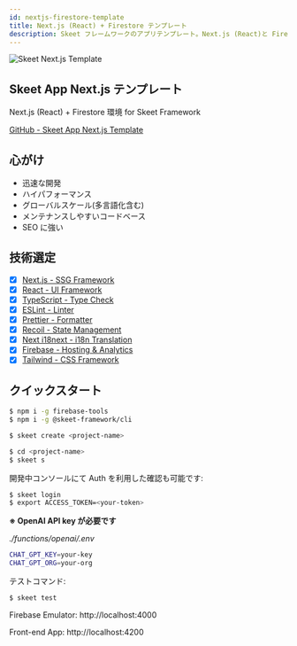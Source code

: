 ```yaml
---
id: nextjs-firestore-template
title: Next.js (React) + Firestore テンプレート
description: Skeet フレームワークのアプリテンプレート。Next.js (React)と Firestore を使用しています。
---
```


![Skeet Next.js Template](https://storage.googleapis.com/skeet-assets/imgs/samples/WebAppBoilerplate.png)

## Skeet App Next.js テンプレート

Next.js (React) + Firestore 環境 for Skeet Framework

[GitHub - Skeet App Next.js Template](https://github.com/elsoul/skeet-next)

## 心がけ

- 迅速な開発
- ハイパフォーマンス
- グローバルスケール(多言語化含む)
- メンテナンスしやすいコードベース
- SEO に強い

## 技術選定

- [x] [Next.js - SSG Framework](https://nextjs.org/)
- [x] [React - UI Framework](https://reactjs.org/)
- [x] [TypeScript - Type Check](https://www.typescriptlang.org/)
- [x] [ESLint - Linter](https://eslint.org/)
- [x] [Prettier - Formatter](https://prettier.io/)
- [x] [Recoil - State Management](https://recoiljs.org/)
- [x] [Next i18next - i18n Translation](https://github.com/isaachinman/next-i18next)
- [x] [Firebase - Hosting & Analytics](https://firebase.google.com/)
- [x] [Tailwind - CSS Framework](https://tailwindcss.com/)

## クイックスタート

```bash
$ npm i -g firebase-tools
$ npm i -g @skeet-framework/cli
```

```bash
$ skeet create <project-name>
```

```bash
$ cd <project-name>
$ skeet s
```

開発中コンソールにて Auth を利用した確認も可能です:

```bash
$ skeet login
$ export ACCESS_TOKEN=<your-token>
```

**※ OpenAI API key が必要です**

_./functions/openai/.env_

```bash
CHAT_GPT_KEY=your-key
CHAT_GPT_ORG=your-org
```

テストコマンド:

```bash
$ skeet test
```

Firebase Emulator: http://localhost:4000

Front-end App: http://localhost:4200
